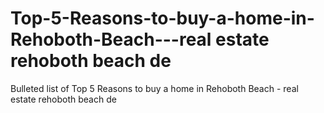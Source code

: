 # Top-5-Reasons-to-buy-a-home-in-Rehoboth-Beach---real estate rehoboth beach de
Bulleted list of Top 5 Reasons to buy a home in Rehoboth Beach - real estate rehoboth beach de
